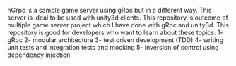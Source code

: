 nGrpc is a sample game server using gRpc but in a different way. This server is ideal to be used with unity3d clients.
This repository is outcome of multiple game server project which I have done with gRpc and unity3d.
This repository is good for developers who want to learn about these topics:
  1- gRpc
  2- modular architecture
  3- test driven development (TDD)
  4- writing unit tests and integration tests and mocking
  5- inversion of control using dependency injection
